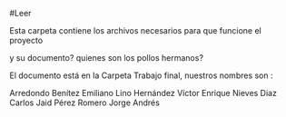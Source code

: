 #Leer

Esta carpeta contiene los archivos necesarios para que funcione el proyecto

y su documento? quienes son los pollos hermanos?

El documento está en la Carpeta Trabajo final, nuestros nombres son :

Arredondo Benítez Emiliano
Lino Hernández Víctor Enrique
Nieves Diaz Carlos Jaid
Pérez Romero Jorge Andrés

